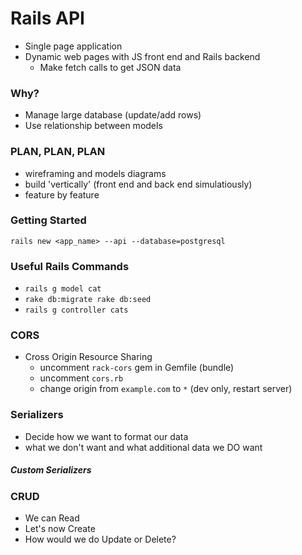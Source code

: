 # Rails API
- Single page application
- Dynamic web pages with JS front end and Rails backend 
  - Make fetch calls to get JSON data

### Why?
- Manage large database (update/add rows)
- Use relationship between models

### PLAN, PLAN, PLAN
- wireframing and models diagrams
- build 'vertically' (front end and back end simulatiously)
- feature by feature

### Getting Started
`rails new <app_name> --api --database=postgresql`

### Useful Rails Commands
- `rails g model cat`
- `rake db:migrate rake db:seed`
- `rails g controller cats`

### CORS
- Cross Origin Resource Sharing
    - uncomment `rack-cors` gem in Gemfile (bundle)
    - uncomment `cors.rb`
    - change origin from `example.com` to `*` (dev only, restart server)

### Serializers
- Decide how we want to format our data
- what we don't want and what additional data we DO want

##### Custom Serializers

### CRUD
 - We can Read
 - Let's now Create
 - How would we do Update or Delete?